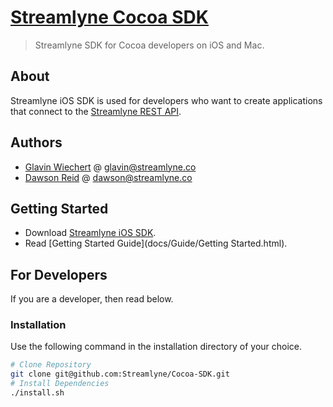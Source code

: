 # [Streamlyne Cocoa SDK](https://github.com/Streamlyne/Cocoa-SDK)

> Streamlyne SDK for Cocoa developers on iOS and Mac.

## About
Streamlyne iOS SDK is used for developers who want to create applications that connect to the [Streamlyne REST API](http://api.docs.streamlyne.co/).

## Authors
- [Glavin Wiechert](https://github.com/Glavin001) @ <glavin@streamlyne.co>
- [Dawson Reid](https://github.com/dreid93) @ <dawson@streamlyne.co>

## Getting Started

* Download [Streamlyne iOS SDK](http://trac.streamlyne.co/SL-SDK).
* Read [Getting Started Guide](docs/Guide/Getting Started.html).

## For Developers
If you are a developer, then read below.

### Installation
Use the following command in the installation directory of your choice.

```bash
# Clone Repository
git clone git@github.com:Streamlyne/Cocoa-SDK.git
# Install Dependencies
./install.sh
```
